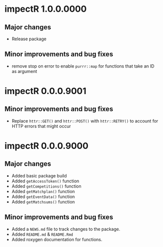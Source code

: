 # impectR 1.0.0.0000

## Major changes
* Release package

## Minor improvements and bug fixes
* remove stop on error to enable `purrr::map` for functions that take an ID as argument

# impectR 0.0.0.9001

## Minor improvements and bug fixes
* Replace `httr::GET()` and `httr::POST()` with `httr::RETRY()` to account for HTTP errors that might occur 

# impectR 0.0.0.9000

## Major changes
* Added basic package build
* Added `getAccessToken()` function
* Added `getCompetitions()` function
* Added `getMatchplan()` function
* Added `getEventData()` function
* Added `getMatchsums()` function


## Minor improvements and bug fixes
* Added a `NEWS.md` file to track changes to the package.
* Added `README.md` & `README.Rmd`
* Added roxygen documentation for functions.
